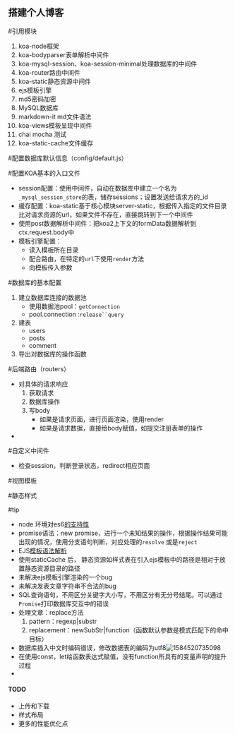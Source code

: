 ## 搭建个人博客

#引用模块

1. koa-node框架
2. koa-bodyparser表单解析中间件
3. koa-mysql-session、koa-session-minimal处理数据库的中间件
4. koa-router路由中间件
5. koa-static静态资源中间件
6. ejs模板引擎
7. md5密码加密
8. MySQL数据库
9. markdown-it md文件语法
10. koa-views模板呈现中间件
11. chai mocha 测试
12. koa-static-cache文件缓存

#配置数据库默认信息（config/default.js）

#配置KOA基本的入口文件

- session配置：使用中间件，自动在数据库中建立一个名为`_mysql_session_store`的表，储存sessions；设置发送给请求方的_id
- 缓存配置：koa-static基于核心模块server-static，根据传入指定的文件目录比对请求资源的url，如果文件不存在，直接跳转到下一个中间件
- 使用post数据解析中间件：把koa2上下文的formData数据解析到ctx.request.body中
- 模板引擎配置：
  - 读入模板所在目录
  - 配合路由，在特定的`url`下使用`render`方法
  - 向模板传入参数

#数据库的基本配置

1. 建立数据库连接的数据池
   - 使用数据池pool：`getConnection`
   - pool.connection :`release``query`
2. 建表
   - users
   - posts
   - comment
3. 导出对数据库的操作函数

#后端路由（routers）

- 对具体的请求响应
  1. 获取请求
  2. 数据库操作
  3. 写body
     - 如果是请求页面，进行页面渲染，使用render
     - 如果是请求数据，直接给body赋值，如提交注册表单的操作
- 

#自定义中间件

- 检查session，判断登录状态，redirect相应页面

#视图模板

#静态样式



#tip

- node 环境对es6[的支持性](https://node.green/)
- promise语法：new promise，进行一个未知结果的操作，根据操作结果可能出现的情况，使用分支语句判断，对应处理的`resolve` 或是`reject`
- EJS[模板语法解析](https://ejs.bootcss.com/#install)
- 使用staticCache 后， 静态资源如样式表在引入ejs模板中的路径是相对于放置静态资源目录的路径
- 未解决ejs模板引擎渲染的一个bug
- 未解决发表文章字符串不合法的bug
- SQL查询语句，不用区分关键字大小写，不用区分有无分号结尾。可以通过`Promise`打印数据库交互中的错误
- 处理文章：replace方法
  1. pattern：regexp|substr
  2. replacement：newSubStr|function（函数默认参数是模式匹配下的命中目标）
- 数据库插入中文时编码错误，修改数据表的编码为utf8![1584520735098](C:\Users\liyax\AppData\Roaming\Typora\typora-user-images\1584520735098.png)
- 在使用const，let给函数表达式赋值，没有function所具有的变量声明的提升过程
- 

#### TODO

- 上传和下载
- 样式布局
- 更多的性能优化点